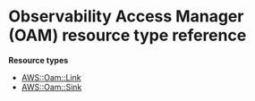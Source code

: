 # Observability Access Manager \(OAM\) resource type reference<a name="AWS_Oam"></a>

**Resource types**
+ [AWS::Oam::Link](aws-resource-oam-link.md)
+ [AWS::Oam::Sink](aws-resource-oam-sink.md)